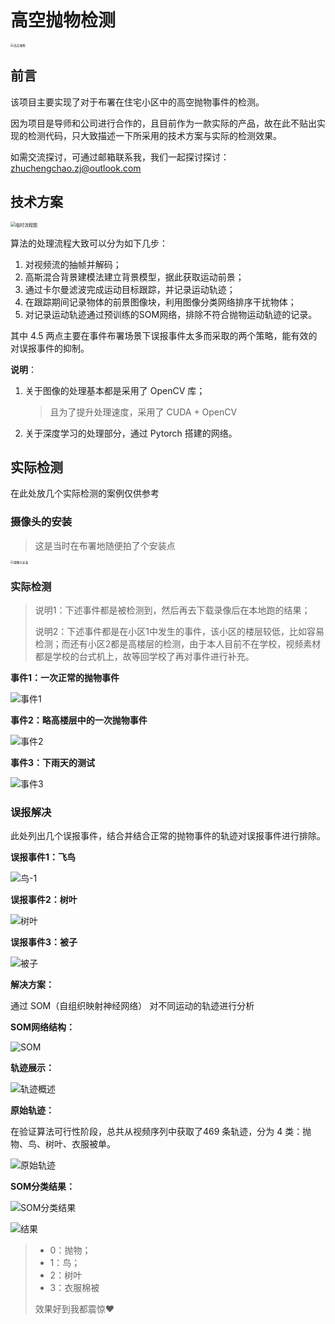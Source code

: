# 高空抛物检测

<img src="./images/高空抛物.jpeg" alt="高空抛物" style="zoom:33%;" />

## 前言

该项目主要实现了对于布署在住宅小区中的高空抛物事件的检测。

因为项目是导师和公司进行合作的，且目前作为一款实际的产品，故在此不贴出实现的检测代码，只大致描述一下所采用的技术方案与实际的检测效果。

如需交流探讨，可通过邮箱联系我，我们一起探讨探讨：zhuchengchao.zj@outlook.com

## 技术方案

<img src="./images/临时流程图.jpg" alt="临时流程图" style="zoom:50%;" />

算法的处理流程大致可以分为如下几步：

1. 对视频流的抽帧并解码；
2. 高斯混合背景建模法建立背景模型，据此获取运动前景；
3. 通过卡尔曼滤波完成运动目标跟踪，并记录运动轨迹；
4. 在跟踪期间记录物体的前景图像块，利用图像分类网络排序干扰物体；
5. 对记录运动轨迹通过预训练的SOM网络，排除不符合抛物运动轨迹的记录。

其中 4.5 两点主要在事件布署场景下误报事件太多而采取的两个策略，能有效的对误报事件的抑制。

**说明**：

1. 关于图像的处理基本都是采用了 OpenCV  库；

   > 且为了提升处理速度，采用了 CUDA + OpenCV

2. 关于深度学习的处理部分，通过 Pytorch 搭建的网络。

## 实际检测

在此处放几个实际检测的案例仅供参考

### 摄像头的安装

> 这是当时在布署地随便拍了个安装点

<img src="./images/摄像头安装.jpg" alt="摄像头安装" style="zoom:33%;" />

### 实际检测

> 说明1：下述事件都是被检测到，然后再去下载录像后在本地跑的结果；
>
> 说明2：下述事件都是在小区1中发生的事件，该小区的楼层较低，比如容易检测；而还有小区2都是高楼层的检测，由于本人目前不在学校，视频素材都是学校的台式机上，故等回学校了再对事件进行补充。

**事件1：一次正常的抛物事件**

![事件1](./images/事件1.gif)

**事件2：略高楼层中的一次抛物事件**

![事件2](./images/事件2.gif)

**事件3：下雨天的测试**

![事件3](./images/事件3.gif)

### 误报解决

此处列出几个误报事件，结合并结合正常的抛物事件的轨迹对误报事件进行排除。

**误报事件1：飞鸟**

![鸟-1](C:\Users\ZhuCC\Desktop\高空抛物\HighAltitudeParabolic\images\鸟-1.gif)

**误报事件2：树叶**

![树叶](C:\Users\ZhuCC\Desktop\高空抛物\HighAltitudeParabolic\images\树叶.gif)

**误报事件3：被子**

![被子](C:\Users\ZhuCC\Desktop\高空抛物\HighAltitudeParabolic\images\被子.gif)

**解决方案：**

通过 SOM（自组织映射神经网络） 对不同运动的轨迹进行分析

**SOM网络结构：**

![SOM](C:\Users\ZhuCC\Desktop\高空抛物\HighAltitudeParabolic\images\SOM.webp)

**轨迹展示：**

![轨迹概述](C:\Users\ZhuCC\Desktop\高空抛物\HighAltitudeParabolic\images\轨迹概述.PNG)



**原始轨迹：**

在验证算法可行性阶段，总共从视频序列中获取了469 条轨迹，分为 4 类：抛物、鸟、树叶、衣服被单。

![原始轨迹](C:\Users\ZhuCC\Desktop\高空抛物\HighAltitudeParabolic\images\原始轨迹.png)

**SOM分类结果：**

![SOM分类结果](C:\Users\ZhuCC\Desktop\高空抛物\HighAltitudeParabolic\images\SOM分类结果.png)

![结果](C:\Users\ZhuCC\Desktop\高空抛物\HighAltitudeParabolic\images\结果.png)

> * 0：抛物；
> * 1：鸟；
> * 2：树叶
> * 3：衣服棉被
>
> 效果好到我都震惊:heart: